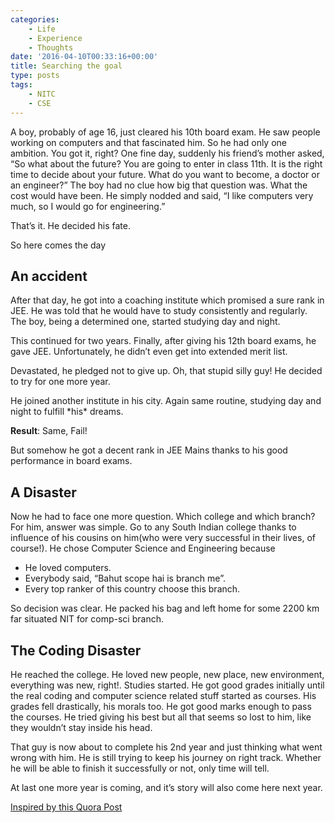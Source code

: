 ```yaml
---
categories:
    - Life
    - Experience
    - Thoughts
date: '2016-04-10T00:33:16+00:00'
title: Searching the goal
type: posts
tags:
    - NITC
    - CSE
---
```

A boy, probably of age 16, just cleared his 10th board exam. He saw people working on computers and that fascinated him. So he had only one ambition. You got it, right? One fine day, suddenly his friend&#8217;s mother asked, &#8220;So what about the future? You are going to enter in class 11th. It is the right time to decide about your future. What do you want to become, a doctor or an engineer?&#8221; The boy had no clue how big that question was. What the cost would have been. He simply nodded and said, &#8220;I like computers very much, so I would go for engineering.&#8221;

That&#8217;s it. He decided his fate.

So here comes the day

## An accident

After that day, he got into a coaching institute which promised a sure rank in JEE. He was told that he would have to study consistently and regularly. The boy, being a determined one, started studying day and night.

This continued for two years. Finally, after giving his 12th board exams, he gave JEE. Unfortunately, he didn&#8217;t even get into extended merit list.

Devastated, he pledged not to give up. Oh, that stupid silly guy! He decided to try for one more year.

He joined another institute in his city. Again same routine, studying day and night to fulfill \*his\* dreams.

**Result**: Same, Fail!

But somehow he got a decent rank in JEE Mains thanks to his good performance in board exams.

## A Disaster

Now he had to face one more question. Which college and which branch? For him, answer was simple. Go to any South Indian college thanks to influence of his cousins on him(who were very successful in their lives, of course!). He chose Computer Science and Engineering because

  * He loved computers.
  * Everybody said, &#8220;Bahut scope hai is branch me&#8221;.
  * Every top ranker of this country choose this branch.

So decision was clear. He packed his bag and left home for some 2200 km far situated NIT for comp-sci branch.

## The Coding Disaster

He reached the college. He loved new people, new place, new environment, everything was new, right!. Studies started. He got good grades initially until the real coding and computer science related stuff started as courses. His grades fell drastically, his morals too. He got good marks enough to pass the courses. He tried giving his best but all that seems so lost to him, like they wouldn&#8217;t stay inside his head.

That guy is now about to complete his 2nd year and just thinking what went wrong with him. He is still trying to keep his journey on right track. Whether he will be able to finish it successfully or not, only time will tell.

At last one more year is coming, and it&#8217;s story will also come here next year.

[Inspired by this Quora Post](https://www.quora.com/What-were-you-once-that-youll-never-be-again/answer/Nishant-Kumar-187?srid=8MaF&#038;share=8df79cac)
